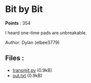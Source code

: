 # Bit by Bit
**Points** : 354

I heard one-time pads are unbreakable.

Author: Dylan (elbee3779)

## Files : 

 - [transmit.py](./transmit.py) (0.9kB)
 - [out.txt](./out.txt) (0.9kB)